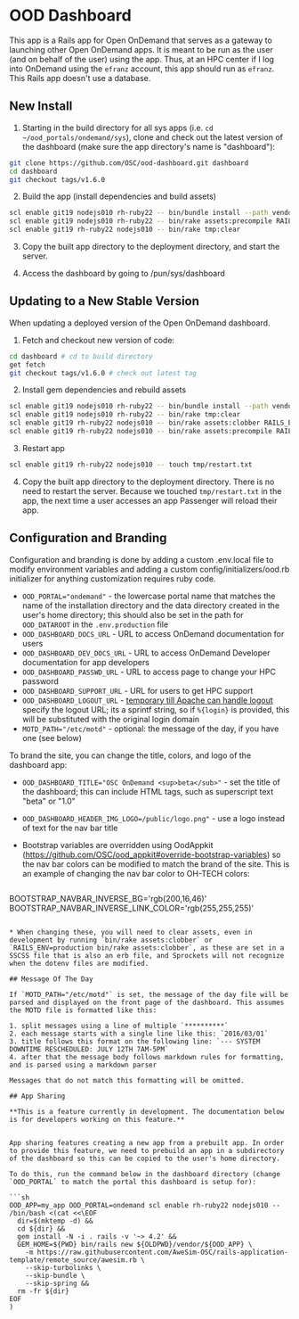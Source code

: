 # OOD Dashboard

This app is a Rails app for Open OnDemand that serves as a gateway to launching other Open OnDemand apps. It is meant to be run as the user (and on behalf of the user) using the app. Thus, at an HPC center if I log into OnDemand using the `efranz` account, this app should run as `efranz`. This Rails app doesn't use a database.

## New Install


1. Starting in the build directory for all sys apps (i.e. `cd ~/ood_portals/ondemand/sys`), clone and check out the latest version of the dashboard (make sure the app directory's name is "dashboard"):

  ```sh
  git clone https://github.com/OSC/ood-dashboard.git dashboard
  cd dashboard
  git checkout tags/v1.6.0
  ```

2. Build the app (install dependencies and build assets)

  ```sh
  scl enable git19 nodejs010 rh-ruby22 -- bin/bundle install --path vendor/bundle
  scl enable git19 nodejs010 rh-ruby22 -- bin/rake assets:precompile RAILS_ENV=production
  scl enable git19 rh-ruby22 nodejs010 -- bin/rake tmp:clear
  ```

3. Copy the built app directory to the deployment directory, and start the server.

4. Access the dashboard by going to /pun/sys/dashboard


## Updating to a New Stable Version

When updating a deployed version of the Open OnDemand dashboard.


1. Fetch and checkout new version of code:

  ```sh
  cd dashboard # cd to build directory
  get fetch
  git checkout tags/v1.6.0 # check out latest tag
  ```

2. Install gem dependencies and rebuild assets

  ```sh
  scl enable git19 nodejs010 rh-ruby22 -- bin/bundle install --path vendor/bundle
  scl enable git19 nodejs010 rh-ruby22 -- bin/rake tmp:clear
  scl enable git19 rh-ruby22 nodejs010 -- bin/rake assets:clobber RAILS_ENV=production
  scl enable git19 rh-ruby22 nodejs010 -- bin/rake assets:precompile RAILS_ENV=production
  ```

3. Restart app

  ```sh
  scl enable git19 rh-ruby22 nodejs010 -- touch tmp/restart.txt
  ```

4. Copy the built app directory to the deployment directory. There is no need to restart the server. Because we touched `tmp/restart.txt` in the app, the next time a user accesses an app Passenger will reload their app.

## Configuration and Branding

Configuration and branding is done by adding a custom .env.local file to modify
environment variables and adding a custom config/initializers/ood.rb initializer
for anything customization requires ruby code.

* `OOD_PORTAL="ondemand"` - the lowercase portal name that matches the name of the installation directory and the data directory created in the user's home directory; this should also be set in the path for `OOD_DATAROOT` in the `.env.production` file
* `OOD_DASHBOARD_DOCS_URL` - URL to access OnDemand documentation for users
* `OOD_DASHBOARD_DEV_DOCS_URL` - URL to access OnDemand Developer documentation for app developers
* `OOD_DASHBOARD_PASSWD_URL` - URL to access page to change your HPC password
* `OOD_DASHBOARD_SUPPORT_URL` - URL for users to get HPC support
* `OOD_DASHBOARD_LOGOUT_URL` - [temporary till Apache can handle logout](https://github.com/OSC/ood-dashboard/issues/34) specify the logout URL; its a sprintf string, so if `%{login}` is provided, this will be substituted with the original login domain
* `MOTD_PATH="/etc/motd"` - optional: the message of the day, if you have one (see below)

To brand the site, you can change the title, colors, and logo of the dashboard app:

* `OOD_DASHBOARD_TITLE="OSC OnDemand <sup>beta</sub>"` - set the title of the dashboard; this can include HTML tags, such as superscript text "beta" or "1.0"
* `OOD_DASHBOARD_HEADER_IMG_LOGO=/public/logo.png"` - use a logo instead of text for the nav bar title
* Bootstrap variables are overridden using OodAppkit (https://github.com/OSC/ood_appkit#override-bootstrap-variables) so the nav bar colors can be modified to match the brand of the site. This is an example of changing the nav bar color to OH-TECH colors:

    ```
BOOTSTRAP_NAVBAR_INVERSE_BG='rgb(200,16,46)'
BOOTSTRAP_NAVBAR_INVERSE_LINK_COLOR='rgb(255,255,255)'
```

* When changing these, you will need to clear assets, even in development by running `bin/rake assets:clobber` or `RAILS_ENV=production bin/rake assets:clobber`, as these are set in a SSCSS file that is also an erb file, and Sprockets will not recognize when the dotenv files are modified.

## Message Of The Day

If `MOTD_PATH="/etc/motd"` is set, the message of the day file will be parsed and displayed on the front page of the dashboard. This assumes the MOTD file is formatted like this:

1. split messages using a line of multiple `**********`
2. each message starts with a single line like this: `2016/03/01`
3. title follows this format on the following line: `--- SYSTEM DOWNTIME RESCHEDULED: JULY 12TH 7AM-5PM`
4. after that the message body follows markdown rules for formatting, and is parsed using a markdown parser

Messages that do not match this formatting will be omitted.

## App Sharing

**This is a feature currently in development. The documentation below is for developers working on this feature.**


App sharing features creating a new app from a prebuilt app. In order to provide this feature, we need to prebuild an app in a subdirectory of the dashboard so this can be copied to the user's home directory.

To do this, run the command below in the dashboard directory (change `OOD_PORTAL` to match the portal this dashboard is setup for):

```sh
OOD_APP=my_app OOD_PORTAL=ondemand scl enable rh-ruby22 nodejs010 -- /bin/bash <(cat <<\EOF
  dir=$(mktemp -d) &&
  cd ${dir} &&
  gem install -N -i . rails -v '~> 4.2' &&
  GEM_HOME=${PWD} bin/rails new ${OLDPWD}/vendor/${OOD_APP} \
    -m https://raw.githubusercontent.com/AweSim-OSC/rails-application-template/remote_source/awesim.rb \
    --skip-turbolinks \
    --skip-bundle \
    --skip-spring &&
  rm -fr ${dir}
EOF
)
```
